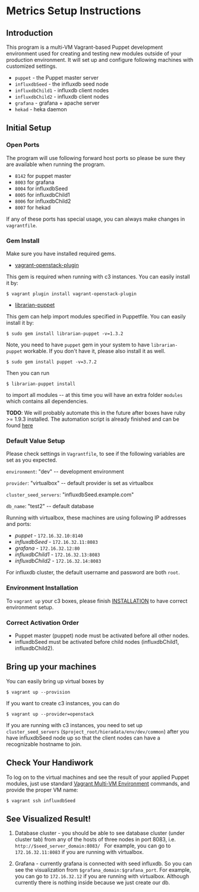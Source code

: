# Metrics Setup Instructions

## Introduction

This program is a multi-VM Vagrant-based Puppet development environment used for creating and testing new modules outside of your production environment.
It will set up and configure following machines with customized settings.

* `puppet` - the Puppet master server
* `influxdbSeed` - the influxdb seed node
* `influxdbChild1` - influxdb client nodes
* `influxdbChild2` - influxdb client nodes
* `grafana` - grafana + apache server
* `hekad` - heka daemon

## Initial Setup
### Open Ports

The program will use following forward host ports so please be sure they are available when running the program.

* `8142` for puppet master
* `8003` for grafana
* `8004` for influxdbSeed
* `8005` for influxdbChild1
* `8006` for influxdbChild2
* `8007` for hekad

If any of these ports has special usage, you can always make changes in `vagrantfile`.

### Gem Install

Make sure you have installed required gems.

* [vagrant-openstack-plugin](https://github.com/cloudbau/vagrant-openstack-plugin)

This gem is required when running with c3 instances. You can easily install it by:

```
$ vagrant plugin install vagrant-openstack-plugin
```

* [librarian-puppet](https://github.com/rodjek/librarian-puppet)

This gem can help import modules specified in Puppetfile. You can easily install it by:

```
$ sudo gem install librarian-puppet -v=1.3.2
```
Note, you need to have `puppet` gem in your system to have `librarian-puppet` workable.
If you don't have it, please also install it as well.

```
$ sudo gem install puppet -v=3.7.2
```

Then you can run

```
$ librarian-puppet install
```
to import all modules -- at this time you will have an extra folder `modules` which contains all dependencies.

**TODO**: We will probably automate this in the future after boxes have ruby >= 1.9.3 installed. The automation script is already finished and can be found [here](https://github.com/oliviazhang0809/grafana/tree/master/librarian-puppet)

### Default Value Setup

Please check settings in `Vagrantfile`, to see if the following variables are set as you expected.

`environment`: "dev" -- development environment

`provider`: "virtualbox" -- default provider is set as virtualbox

`cluster_seed_servers`: "influxdbSeed.example.com"

`db_name`: "test2" -- default database

Running with virtualbox, these machines are using following IP addresses and ports:

* _puppet_ - `172.16.32.10:8140`
* _influxdbSeed_ - `172.16.32.11:8083`
* _grafana_ - `172.16.32.12:80`
* _influxdbChild1_ - `172.16.32.13:8083`
* _influxdbChild2_ - `172.16.32.14:8083`

For influxdb cluster, the default username and password are both `root`.

### Environment Installation

To `vagrant up` your c3 boxes, please finish [INSTALLATION](https://github.paypal.com/Stingray/dev-environment/blob/develop/INSTALLATION.md) to have correct environment setup.

### Correct Activation Order

* Puppet master (puppet) node must be activated before all other nodes.
* influxdbSeed must be activated before child nodes (influxdbChild1, influxdbChild2).

## Bring up your machines

You can easily bring up virtual boxes by 

    $ vagrant up --provision

If you want to create c3 instances, you can do

    $ vagrant up --provider=openstack

If you are running with c3 instances, you need to set up `cluster_seed_servers` (`$project_root/hieradata/env/dev/common`) after you have influxdbSeed node up so that the client nodes can have a recognizable hostname to join.

## Check Your Handiwork 
To log on to the virtual machines and see the result of your applied Puppet modules, just use standard [Vagrant Multi-VM Environment](http://vagrantup.com/docs/multivm.html) commands, and provide the
proper VM name:

    $ vagrant ssh influxdbSeed

## See Visualized Result!
1. Database cluster - you should be able to see database cluster (under cluster tab) from any of the hosts of three nodes in port 8083, i.e. `http://$seed_server_domain:8083/ `
For example, you can go to `172.16.32.11:8083` if you are running with virtualbox.

2. Grafana - currently grafana is connected with seed influxdb. So you can see the visualization from `$grafana_domain:$grafana_port`.
For example, you can go to `172.16.32.12` if you are running with virtualbox.
Although currently there is nothing inside because we just create our db.
